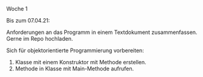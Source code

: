 Woche 1

Bis zum 07.04.21:

Anforderungen an das Programm in einem Textdokument zusammenfassen.
Gerne im Repo hochladen.

Sich für objektorientierte Programmierung vorbereiten:

1. Klasse mit einem Konstruktor mit Methode erstellen.
2. Methode in Klasse mit Main-Methode aufrufen.
